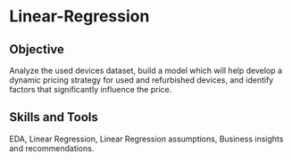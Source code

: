 # Linear-Regression

## Objective
Analyze the used devices dataset, build a model which will help develop a dynamic pricing strategy for used and refurbished devices, and identify factors that significantly influence the price.

## Skills and Tools
EDA, Linear Regression, Linear Regression assumptions, Business insights and recommendations.
